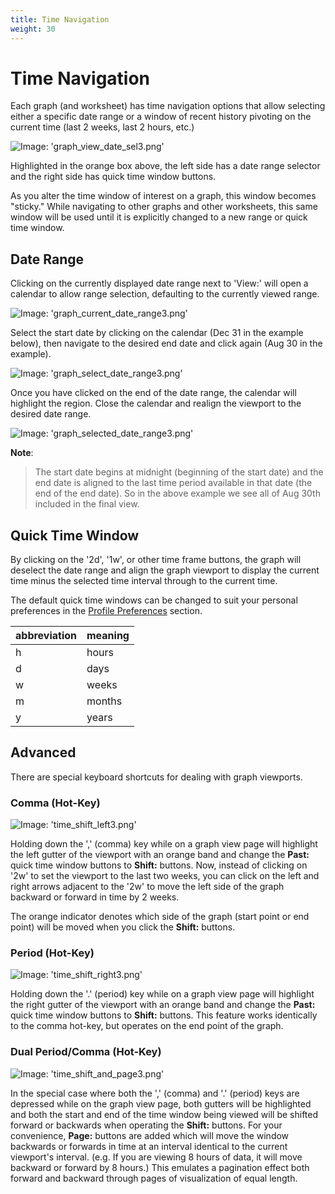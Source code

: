 ```yaml
---
title: Time Navigation
weight: 30
---
```


# Time Navigation

Each graph (and worksheet) has time navigation options that allow selecting either a specific date range or a window of recent history pivoting on the current time (last 2 weeks, last 2 hours, etc.)

![Image: 'graph_view_date_sel3.png'](/images/circonus/graph_view_date_sel3.png)

Highlighted in the orange box above, the left side has a date range selector and the right side has quick time window buttons.

As you alter the time window of interest on a graph, this window becomes "sticky." While navigating to other graphs and other worksheets, this same window will be used until it is explicitly changed to a new range or quick time window.

## Date Range

Clicking on the currently displayed date range next to 'View:' will open a calendar to allow range selection, defaulting to the currently viewed range.

![Image: 'graph_current_date_range3.png'](/images/circonus/graph_current_date_range3.png)

Select the start date by clicking on the calendar (Dec 31 in the example below), then navigate to the desired end date and click again (Aug 30 in the example).

![Image: 'graph_select_date_range3.png'](/images/circonus/graph_select_date_range3.png)

Once you have clicked on the end of the date range, the calendar will highlight the region. Close the calendar and realign the viewport to the desired date range.

![Image: 'graph_selected_date_range3.png'](/images/circonus/graph_selected_date_range3.png)

**Note**:
> The start date begins at midnight (beginning of the start date) and the end date is aligned to the last time period available in that date (the end of the end date).  So in the above example we see all of Aug 30th included in the final view.

## Quick Time Window

By clicking on the '2d', '1w', or other time frame buttons, the graph will deselect the date range and align the graph viewport to display the current time minus the selected time interval through to the current time.

The default quick time windows can be changed to suit your personal preferences in the [Profile Preferences](/circonus/administration/user-profile#preferences) section.


| abbreviation | meaning |
|---|---|
|            h | hours   |
|            d | days    |
|            w | weeks   |
|            m | months  |
|            y | years   |


## Advanced

There are special keyboard shortcuts for dealing with graph viewports.

### Comma (Hot-Key)

![Image: 'time_shift_left3.png'](/images/circonus/time_shift_left3.png)

Holding down the ',' (comma) key while on a graph view page will highlight the left gutter of the viewport with an orange band and change the **Past:** quick time window buttons to **Shift:** buttons. Now, instead of clicking on '2w' to set the viewport to the last two weeks, you can click on the left and right arrows adjacent to the '2w' to move the left side of the graph backward or forward in time by 2 weeks.

The orange indicator denotes which side of the graph (start point or end point) will be moved when you click the **Shift:** buttons.

### Period (Hot-Key)

![Image: 'time_shift_right3.png'](/images/circonus/time_shift_right3.png)

Holding down the '.' (period) key while on a graph view page will highlight the right gutter of the viewport with an orange band and change the **Past:** quick time window buttons to **Shift:** buttons.  This feature works identically to the comma hot-key, but operates on the end point of the graph.

### Dual Period/Comma (Hot-Key)

![Image: 'time_shift_and_page3.png'](/images/circonus/time_shift_and_page3.png)

In the special case where both the ',' (comma) and '.' (period) keys are depressed while on the graph view page, both gutters will be highlighted and both the start and end of the time window being viewed will be shifted forward or backwards when operating the **Shift:** buttons.  For your convenience, **Page:** buttons are added which will move the window backwards or forwards in time at an interval identical to the current viewport's interval. (e.g. If you are viewing 8 hours of data, it will move backward or forward by 8 hours.)  This emulates a pagination effect both forward and backward through pages of visualization of equal length.
